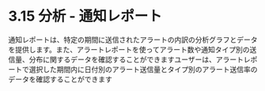 # 3.15 分析 - 通知レポート

通知レポートは、特定の期間に送信されたアラートの内訳の分析グラフとデータを提供します。また、アラートレポートを使ってアラート数や通知タイプ別の送信量、分布に関するデータを確認することができますユーザーは、アラートレポートで選択した期間内に日付別のアラート送信量とタイプ別のアラート送信率のデータを確認することができます

